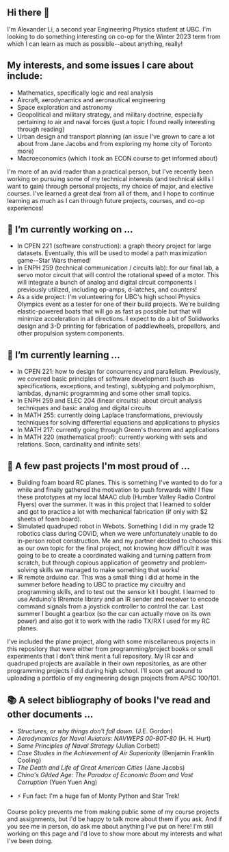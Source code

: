 ## Hi there 👋

I'm Alexander Li, a second year Engineering Physics student at UBC. I'm looking to do something interesting on co-op for the Winter 2023 term from which I can learn as much as possible--about anything, really! 

## My interests, and some issues I care about include:
* Mathematics, specifically logic and real analysis
* Aircraft, aerodynamics and aeronautical engineering
* Space exploration and astronomy
* Geopolitical and military strategy, and military doctrine, especially pertaining to air and naval forces (just a topic I found really interesting through reading)
* Urban design and transport planning (an issue I've grown to care a lot about from Jane Jacobs and from exploring my home city of Toronto more)
* Macroeconomics (which I took an ECON course to get informed about)

I'm more of an avid reader than a practical person, but I've recently been working on pursuing some of my technical interests (and technical skills I want to gain) through personal projects, my choice of major, and elective courses. I've learned a great deal from all of them, and I hope to continue learning as much as I can through future projects, courses, and co-op experiences!

## 🔭 I’m currently working on ...
* In CPEN 221 (software construction): a graph theory project for large datasets. Eventually, this will be used to model a path maximization game--Star Wars themed!
* In ENPH 259 (technical communication / circuits lab): for our final lab, a servo motor circuit that will control the rotational speed of a motor. This will integrate a bunch of analog and digital circuit components I previously utilized, including op-amps, d-latches, and counters!
* As a side project: I'm volunteering for UBC's high school Physics Olympics event as a tester for one of their build projects. We're building elastic-powered boats that will go as fast as possible but that will minimize acceleration in all directions. I expect to do a bit of Solidworks design and 3-D printing for fabrication of paddlewheels, propellors, and other propulsion system components.

## 🌱 I’m currently learning ...
* In CPEN 221: how to design for concurrency and parallelism. Previously, we covered basic principles of software development (such as specifications, exceptions, and testing), subtyping and polymorphism, lambdas, dynamic programming and some other small topics.
* In ENPH 259 and ELEC 204 (linear circuits): about circuit analysis techniques and basic analog and digital circuits
* In MATH 255: currently doing Laplace transformations, previously techniques for solving differential equations and applications to physics
* In MATH 217: currently going through Green's theorem and applications
* In MATH 220 (mathematical proof): currently working with sets and relations. Soon, cardinality and infinite sets!

## 🔧 A few past projects I'm most proud of ...
* Building foam board RC planes. This is something I've wanted to do for a while and finally gathered the motivation to push forwards with! I flew these prototypes at my local MAAC club (Humber Valley Radio Control Flyers) over the summer. It was in this project that I learned to solder and got to practice a lot with mechanical fabrication (if only with $2 sheets of foam board).
* Simulated quadruped robot in Webots. Something I did in my grade 12 robotics class during COVID, when we were unfortunately unable to do in-person robot construction. Me and my partner decided to choose this as our own topic for the final project, not knowing how difficult it was going to be to create a coordinated walking and turning pattern from scratch, but through copious application of geometry and problem-solving skills we managed to make something that works!
* IR remote arduino car. This was a small thing I did at home in the summer before heading to UBC to practice my circuitry and programming skills, and to test out the sensor kit I bought. I learned to use Arduino's IRremote library and an IR sender and receiver to encode command signals from a joystick controller to control the car. Last summer I bought a gearbox (so the car can actually move on its own power) and also got it to work with the radio TX/RX I used for my RC planes.

I've included the plane project, along with some miscellaneous projects in this repository that were either from programming/project books or small experiments that I don't think merit a full repository. My IR car and quadruped projects are available in their own repositories, as are other programming projects I did during high school. I'll soon get around to uploading a portfolio of my engineering design projects from APSC 100/101.

## 📚 A select bibliography of books I've read and other documents ...
* _Structures, or why things don't fall down._ (J.E. Gordon)
* _Aerodynamics for Naval Aviators: NAVWEPS 00-80T-80_ (H. H. Hurt)
* _Some Principles of Naval Strategy_ (Julian Corbett)
* _Case Studies in the Achievement of Air Superiority_ (Benjamin Franklin Cooling)
* _The Death and Life of Great American Cities_ (Jane Jacobs)
* _China's Gilded Age: The Paradox of Economic Boom and Vast Corruption_ (Yuen Yuen Ang)

- ⚡ Fun fact: I'm a huge fan of Monty Python and Star Trek!

Course policy prevents me from making public some of my course projects and assignments, but I'd be happy to talk more about them if you ask. And if you see me in person, do ask me about anything I've put on here! I'm still working on this page and I'd love to show more about my interests and what I've been doing.

<!--
**rcaerbannog/rcaerbannog** is a ✨ _special_ ✨ repository because its `README.md` (this file) appears on your GitHub profile.

Here are some ideas to get you started:

- 🔭 I’m currently working on ...
- 🌱 I’m currently learning ...
- 👯 I’m looking to collaborate on ...
- 🤔 I’m looking for help with ...
- 💬 Ask me about ...
- 📫 How to reach me: ...
- 😄 Pronouns: ...
- ⚡ Fun fact: ...
-->
